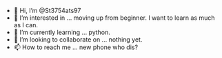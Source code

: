 - 👋 Hi, I’m @St3754ats97
- 👀 I’m interested in ... moving up from beginner.  I want to learn as much as I can.
- 🌱 I’m currently learning ... python.
- 💞️ I’m looking to collaborate on ... nothing yet.
- 📫 How to reach me ... new phone who dis?

<!---
St3754ats97/St3754ats97 is a ✨ special ✨ repository because its `README.md` (this file) appears on your GitHub profile.
You can click the Preview link to take a look at your changes.
--->
